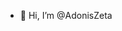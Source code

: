 - 👋 Hi, I’m @AdonisZeta

<!---
AdonisZeta/AdonisZeta is a ✨ special ✨ repository because its `README.md` (this file) appears on your GitHub profile.
You can click the Preview link to take a look at your changes.
--->
